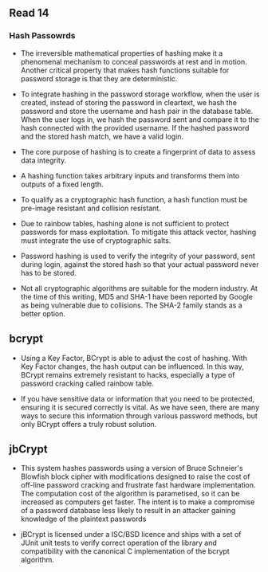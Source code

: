 ## Read 14

### Hash Passowrds

- The irreversible mathematical properties of hashing make it a phenomenal mechanism to conceal passwords at rest and in motion. Another critical property that makes hash functions suitable for password storage is that they are deterministic.

- To integrate hashing in the password storage workflow, when the user is created, instead of storing the password in cleartext, we hash the password and store the username and hash pair in the database table. When the user logs in, we hash the password sent and compare it to the hash connected with the provided username. If the hashed password and the stored hash match, we have a valid login. 

- The core purpose of hashing is to create a fingerprint of data to assess data integrity.

- A hashing function takes arbitrary inputs and transforms them into outputs of a fixed length.

- To qualify as a cryptographic hash function, a hash function must be pre-image resistant and collision resistant.

- Due to rainbow tables, hashing alone is not sufficient to protect passwords for mass exploitation. To mitigate this attack vector, hashing must integrate the use of cryptographic salts.

- Password hashing is used to verify the integrity of your password, sent during login, against the stored hash so that your actual password never has to be stored.

- Not all cryptographic algorithms are suitable for the modern industry. At the time of this writing, MD5 and SHA-1 have been reported by Google as being vulnerable due to collisions. The SHA-2 family stands as a better option.

## bcrypt

- Using a Key Factor, BCrypt is able to adjust the cost of hashing. With Key Factor changes, the hash output can be influenced. In this way, BCrypt remains extremely resistant to hacks, especially a type of password cracking called rainbow table.

- If you have sensitive data or information that you need to be protected, ensuring it is secured correctly is vital. As we have seen, there are many ways to secure this information through various password methods, but only BCrypt offers a truly robust solution.

## jbCrypt

- This system hashes passwords using a version of Bruce Schneier's Blowfish block cipher with modifications designed to raise the cost of off-line password cracking and frustrate fast hardware implementation. The computation cost of the algorithm is parametised, so it can be increased as computers get faster. The intent is to make a compromise of a password database less likely to result in an attacker gaining knowledge of the plaintext passwords

- jBCrypt is licensed under a ISC/BSD licence and ships with a set of JUnit unit tests to verify correct operation of the library and compatibility with the canonical C implementation of the bcrypt algorithm.